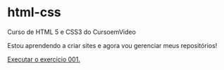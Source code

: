 # html-css
 Curso de HTML 5 e CSS3 do CursoemVideo

 Estou aprendendo a criar sites e agora vou gerenciar meus repositórios!

 <a href= "https://thamirisferreiraa.github.io/html-css/Exercicios/Ex-001/" > Executar o exercício 001.</a>
